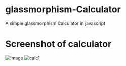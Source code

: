 # glassmorphism-Calculator
A simple glassmorphism Calculator in javascript
# Screenshot of calculator
![image](https://user-images.githubusercontent.com/65335438/115948193-47de8500-a4ea-11eb-961d-192594bf0084.png)
![calc1](https://user-images.githubusercontent.com/65335438/115948138-e28a9400-a4e9-11eb-8c51-d1a8a5a32b3f.png)

